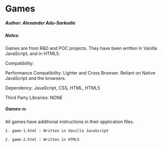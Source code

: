 #  Games

##### Author: Alexander Adu-Sarkodie

##### Notes:

Games are from R&D and POC projects. They  have been  written in Vanilla JavaScript, and in HTML5.


Compatibility: 

Performance Compatibility:  Lighter and Cross Browser. Reliant on Native JavaScript and the browsers.


Dependency: JavaScript, CSS, HTML, HTML5


Third Party Libraries:  NONE

##### Games-n:

All games have additional instructions in their application files.

	1. game-1.html : Written in Vanilla JavaScript

	2. game-2.html : Written in HTML5
		
